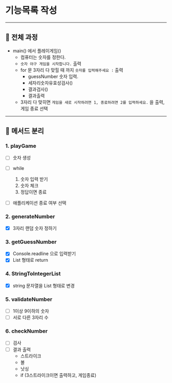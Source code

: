 # 기능목록 작성

---

## 🔘 전체 과정
- main() 에서 플레이게임()
    - 컴퓨터는 숫자를 정한다.
    - `숫자 야구 게임을 시작합니다.` 출력
    - for 문 3자리 다 맞힐 때 까지 `숫자를 입력해주세요 :` 출력
        - guessNumber 숫자 입력.
        - 세자리숫자유효성검사()
        - 결과검사()
        - 결과출력
    - 3자리 다 맞히면 `게임을 새로 시작하려면 1, 종료하려면 2를 입력하세요.` 을 출력,  게임 종료 선택

---
## 🔘 메서드 분리
### 1. playGame
* [ ]  숫자 생성
* [ ]  while
   1. 숫자 입력 받기
   2. 숫자 체크
   3. 정답이면 종료 
* [ ]  애플리케이션 종료 여부 선택


### 2. generateNumber
* [x] 3자리 랜덤 숫자 정하기

### 3. getGuessNumber
* [x] Console.readline 으로 입력받기 
* [x] List 형태로 return

### 4. StringToIntegerList
* [x] string 문자열을 List<Integer> 형태로 변경

### 5. validateNumber
* [ ] 1이상 9이하의 숫자
* [ ] 서로 다른 3자리 수

### 6. checkNumber
* [ ] 검사
* [ ] 결과 출력 
  * 스트라이크
  * 볼
  * 낫싱
  * if (3스트라이크이면 출력하고, 게임종료)
  